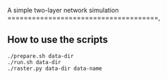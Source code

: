 A simple two-layer network simulation
=====================================,



How to use the scripts
----------------------

    ./prepare.sh data-dir
    ./run.sh data-dir
    ./raster.py data-dir data-name

